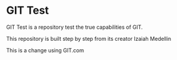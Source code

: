 # GIT Test
GIT Test is a repository test the true capabilities of GIT.

This repository is built step by step from its creator Izaiah Medellin

This is a change using GIT.com
